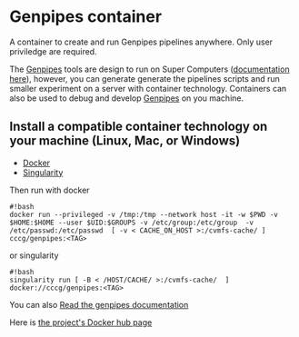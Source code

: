 # Genpipes container

A container to create and run Genpipes pipelines anywhere. Only user priviledge are required.

The [Genpipes](https://bitbucket.org/mugqic/genpipes/src/master/README.md) tools are design to run on Super Computers ([documentation here](http://www.computationalgenomics.ca/tutorials/)), however, you can generate generate the pipelines scripts and run smaller experiment on a server with container technology. Containers can also be used to debug and develop [Genpipes](https://bitbucket.org/mugqic/genpipes/src/master/README.md) on you machine.

## Install a compatible container technology on your machine (Linux, Mac, or Windows)

 - [Docker](https://docs.docker.com/install/)
 - [Singularity](https://singularity.lbl.gov/index.html)

Then run with docker 
```
#!bash
docker run --privileged -v /tmp:/tmp --network host -it -w $PWD -v $HOME:$HOME --user $UID:$GROUPS -v /etc/group:/etc/group  -v /etc/passwd:/etc/passwd  [ -v < CACHE_ON_HOST >:/cvmfs-cache/ ] cccg/genpipes:<TAG>
```

or singularity
```
#!bash
singularity run [ -B < /HOST/CACHE/ >:/cvmfs-cache/  ] docker://cccg/genpipes:<TAG>
```


You can also [Read the genpipes documentation](https://bitbucket.org/mugqic/genpipes)

Here is [the project's Docker hub page](https://hub.docker.com/r/cccg/genpipes/)
